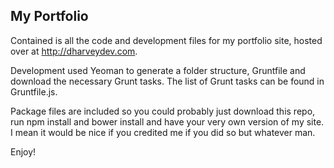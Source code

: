 My Portfolio
---------

Contained is all the code and development files for my portfolio site, hosted over at http://dharveydev.com.

Development used Yeoman to generate a folder structure, Gruntfile and download the necessary Grunt tasks. The list of Grunt tasks can be found in Gruntfile.js.

Package files are included so you could probably just download this repo, run npm install and bower install and have your very own version of my site. I mean it would be nice if you credited me if you did so but whatever man.

Enjoy!
